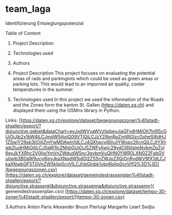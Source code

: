 # team_laga

Identifizierung Entsieglungspotenzial

Table of Content
1. Project Description
2. Technologies used
3. Authors


1. Project Description
    This project focuses on evaluating the potential areas of rads and parkinglots which could be used as green areas or parking lots.
    This would lead to an imporved air quality, cooler temperatures in the summer.
    
2. Technologies used
    In this project we used the information of the Roads and the Zones form the kanton St. Gallen (https://daten.sg.ch) and displayed them using the OSMnx library in         Python.

Links: 
[https://daten.sg.ch/explore/dataset/begegnungszonen%40stadt-stgallen/export/?disjunctive.gebiet&dataChart=eyJxdWVyaWVzIjpbeyJjaGFydHMiOlt7InR5cGUiOiJjb2x1bW4iLCJmdW5jIjoiQ09VTlQiLCJzY2llbnRpZmljRGlzcGxheSI6dHJ1ZSwiY29sb3IiOiIjZmYwMDAwIn1dLCJ4QXhpcyI6InJlYWxpc2llcnQiLCJtYXhwb2ludHMiOiIiLCJ0aW1lc2NhbGUiOiJ5ZWFyIiwic29ydCI6IiIsImNvbmZpZyI6eyJkYXRhc2V0IjoiYmVnZWdudW5nc3pvbmVuQHN0YWR0LXN0Z2FsbGVuIiwib3B0aW9ucyI6eyJkaXNqdW5jdGl2ZS5nZWJpZXQiOnRydWV9fX1dLCJkaXNwbGF5TGVnZW5kIjp0cnVlLCJhbGlnbk1vbnRoIjp0cnVlfQ%3D%3D](begegnungszonen.csv)
[https://daten.sg.ch/explore/dataset/gemeindestrassenplan%40stadt-stgallen/export/?disjunctive.strassenkl&disjunctive.strassenna&disjunctive.strassennr]( gemeindestrassenplan.csv)
[https://daten.sg.ch/explore/dataset/tempo-30-zonen%40stadt-stgallen/export/](tempo-30-zonen.csv)

3.Authors
    Anton Paris
    Alexander Bruun
    Pierluigi Margarito
    Leart Sedjiu
    
